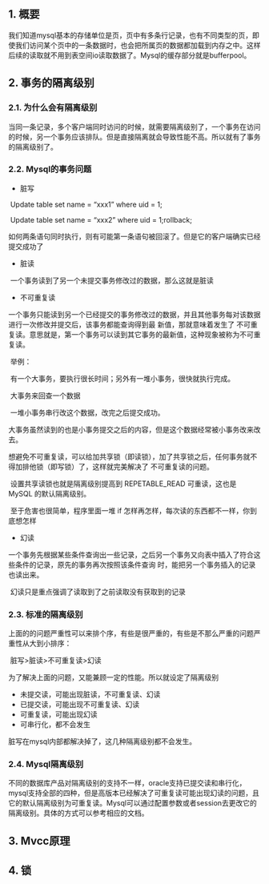 ## 1. 概要

​	我们知道mysql基本的存储单位是页，页中有多条行记录，也有不同类型的页，即使我们访问某个页中的一条数据时，也会把所属页的数据都加载到内存之中。这样后续的读取就不用到表空间io读取数据了。Mysql的缓存部分就是bufferpool。

## 2. 事务的隔离级别

### 2.1. 为什么会有隔离级别

当同一条记录，多个客户端同时访问的时候，就需要隔离级别了，一个事务在访问的时候，另一个事务应该排队。但是直接隔离就会导致性能不高。所以就有了事务的隔离级别了。

### 2.2. Mysql的事务问题

* 脏写

​        Update table set name = “xxx1” where uid = 1;

​		Update table set name = “xxx2” where uid = 1;rollback;

​		如何两条语句同时执行，则有可能第一条语句被回滚了。但是它的客户端确实已经提交成功了

* 脏读

​		一个事务读到了另一个未提交事务修改过的数据，那么这就是脏读

* 不可重复读

​			一个事务只能读到另一个已经提交的事务修改过的数据，并且其他事务每对该数据进行一次修改并提交后，该事务都能查询得到最		新值，那就意味着发生了 不可重复读。意思就是，第一个事务可以读到其它事务的最新值，这种现象被称为不可重复读。

​		举例：

​				有一个大事务，要执行很长时间；另外有一堆小事务，很快就执行完成。

​				大事务来回查一个数据

​				一堆小事务串行改这个数据，改完之后提交成功。

​				大事务虽然读到的也是小事务提交之后的内容，但是这个数据经常被小事务改来改去。

​				想避免不可重复读，可以给加共享锁（即读锁），加了共享锁之后，任何事务就不得加排他锁（即写锁）了，这样就完美解决了				不可重复读的问题。

​				设置共享读锁也就是隔离级别提高到 REPETABLE_READ 可重读，这也是 MySQL 的默认隔离级别。

​				至于危害也很简单，程序里面一堆 if 怎样再怎样，每次读的东西都不一样，你到底想怎样

* 幻读

​			一个事务先根据某些条件查询出一些记录，之后另一个事务又向表中插入了符合这些条件的记录，原先的事务再次按照该条件查询		时，能把另一个事务插入的记录也读出来。

​			幻读只是重点强调了读取到了之前读取没有获取到的记录

### 2.3. 标准的隔离级别

​	上面的的问题严重性可以来排个序，有些是很严重的，有些是不那么严重的问题严重性从大到小排序：

​	脏写>脏读>不可重复读>幻读

为了解决上面的问题，又能兼顾一定的性能。所以就设定了隔离级别

- 未提交读，可能出现脏读，不可重复读、幻读
- 已提交读，可能出现不可重复读、幻读
- 可重复读，可能出现幻读
- 可串行化，都不会发生

脏写在mysql内部都解决掉了，这几种隔离级别都不会发生。

### 2.4. Mysql隔离级别

​	不同的数据库产品对隔离级别的支持不一样，oracle支持已提交读和串行化，mysql支持全部的四种，但是高版本已经解决了可重复读可能出现幻读的问题，且它的默认隔离级别为可重复读。Mysql可以通过配置参数或者session去更改它的隔离级别。具体的方式可以参考相应的文档。

## 3. Mvcc原理

## 4. 锁